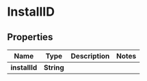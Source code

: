

# InstallID


## Properties

| Name | Type | Description | Notes |
|------------ | ------------- | ------------- | -------------|
|**installId** | **String** |  |  |



